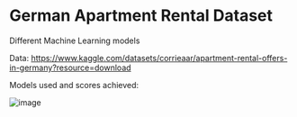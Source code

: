 # German Apartment Rental Dataset

Different Machine Learning models

Data: https://www.kaggle.com/datasets/corrieaar/apartment-rental-offers-in-germany?resource=download

Models used and scores achieved:

![image](https://github.com/BenBlack0902/German_Flat_Rental/assets/60020328/c24d4c19-c571-46e0-8904-b275fc3d7fa1)


